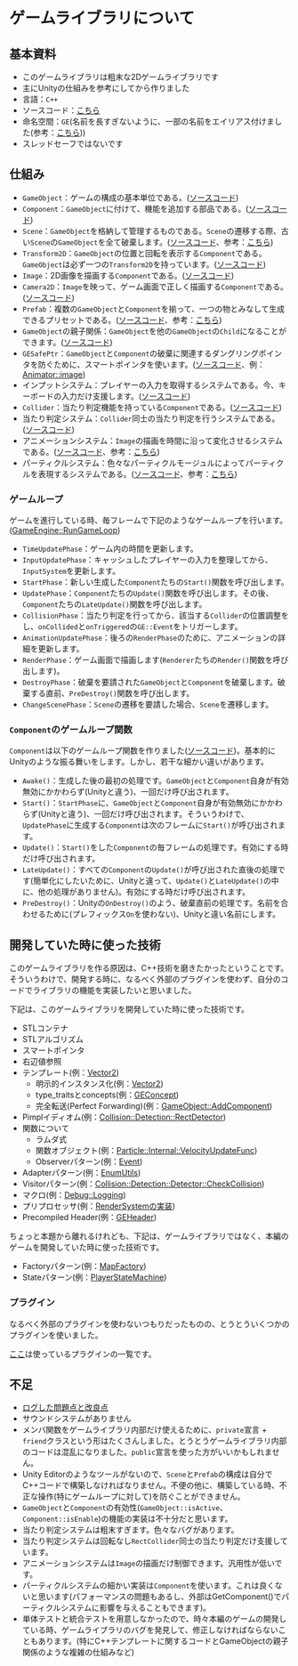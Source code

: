 # ゲームライブラリについて

## 基本資料

* このゲームライブラリは粗末な2Dゲームライブラリです
* 主にUnityの仕組みを参考にしてから作りました
* 言語：`C++`
* ソースコード：[こちら](../src/GE)
* 命名空間：`GE`(名前を長すぎないように、一部の名前をエイリアス付けました(参考：[こちら](../src/GE/Utils/TypeDef.h)))
* スレッドセーフではないです

## 仕組み

* `GameObject`：ゲームの構成の基本単位である。([ソースコード](../src/GE/Core/GameObject.h))
* `Component`：`GameObject`に付けて、機能を追加する部品である。([ソースコード](../src/GE/Core/Component.h))
* `Scene`：`GameObject`を格納して管理するものである。`Scene`の遷移する際、古い`Scene`の`GameObject`を全て破棄します。([ソースコード](../src/GE/Scene)、参考：[こちら](../src/Scene))
* `Transform2D`：`GameObject`の位置と回転を表示する`Component`である。`GameObject`は必ず一つの`Transform2D`を持っています。([ソースコード](../src/GE/Core/Transform2D.h))
* `Image`：2D画像を描画する`Component`である。([ソースコード](../src/GE/Render/Image.h))
* `Camera2D`：`Image`を映って、ゲーム画面で正しく描画する`Component`である。([ソースコード](../src/GE/Core/Camera2D.h))
* `Prefab`：複数の`GameObject`と`Component`を揃って、一つの物とみなして生成できるプリセットである。([ソースコード](../src/GE/Core/Prefab.h)、参考：[こちら](../src/Prefab))
* `GameObject`の親子関係：`GameObject`を他の`GameObject`の`Child`になることができます。([ソースコード](../src/GE/Core/GameObject.h))
* `GESafePtr`：`GameObject`と`Component`の破棄に関連するダングリングポインタを防ぐために、スマートポインタを使います。([ソースコード](../src/GE/Memory/GESafePtr.h)、例：[Animator::image](../src/GE/Animation/Animator.h))
* インプットシステム：プレイヤーの入力を取得するシステムである。今、キーボードの入力だけ支援します。([ソースコード](../src/GE/Input))
* `Collider`：当たり判定機能を持っている`Component`である。([ソースコード](../src/GE/Collision/Collider.h))
* 当たり判定システム：`Collider`同士の当たり判定を行うシステムである。([ソースコード](../src/GE/Collision))
* アニメーションシステム：`Image`の描画を時間に沿って変化させるシステムである。([ソースコード](../src/GE/Animation)、参考：[こちら](../src/Prefab/Character/Player/PlayerPrefab.cpp))
* パーティクルシステム：色々なパーティクルモージュルによってパーティクルを表現するシステムである。([ソースコード](../src/GE/Particle)、参考：[こちら](../src/Prefab/Map/Tile/WeakWallTilePrefab.cpp))


### ゲームループ

ゲームを進行している時、毎フレームで下記のようなゲームループを行います。([GameEngine::RunGameLoop](../src/GE/Core/GameEngine.cpp))

* `TimeUpdatePhase`：ゲーム内の時間を更新します。
* `InputUpdatePhase`：キャッシュしたプレイヤーの入力を整理してから、`InputSystem`を更新します。
* `StartPhase`：新しい生成した`Component`たちの`Start()`関数を呼び出します。
* `UpdatePhase`：`Component`たちの`Update()`関数を呼び出します。その後、`Component`たちの`LateUpdate()`関数を呼び出します。
* `CollisionPhase`：当たり判定を行ってから、該当する`Collider`の位置調整をし、`onCollided`と`onTriggered`の`GE::Event`をトリガーします。
* `AnimationUpdatePhase`：後ろの`RenderPhase`のために、アニメーションの詳細を更新します。
* `RenderPhase`：ゲーム画面で描画します(`Renderer`たちの`Render()`関数を呼び出します)。
* `DestroyPhase`：破棄を要請された`GameObject`と`Component`を破棄します。破棄する直前、`PreDestroy()`関数を呼び出します。
* `ChangeScenePhase`：`Scene`の遷移を要請した場合、`Scene`を遷移します。

### `Component`のゲームループ関数

`Component`は以下のゲームループ関数を作りました([ソースコード](../src/GE/Core/Component.h))。基本的にUnityのような振る舞いをします。しかし、若干な細かい違いがあります。

* `Awake()`：生成した後の最初の処理です。`GameObject`と`Component`自身が有効無効にかかわらず(Unityと違う)、一回だけ呼び出されます。
* `Start()`：`StartPhase`に、`GameObject`と`Component`自身が有効無効にかかわらず(Unityと違う)、一回だけ呼び出されます。そういうわけで、`UpdatePhase`に生成する`Component`は次のフレームに`Start()`が呼び出されます。
* `Update()`：`Start()`をした`Component`の毎フレームの処理です。有効にする時だけ呼び出されます。
* `LateUpdate()`：すべての`Component`の`Update()`が呼び出された直後の処理です(簡単化にしたいために、Unityと違って、`Update()`と`LateUpdate()`の中に、他の処理がありません)。有効にする時だけ呼び出されます。
* `PreDestroy()`：Unityの`OnDestroy()`のよう、破棄直前の処理です。名前を合わせるために(プレフィックス`On`を使わない)、Unityと違い名前にします。

## 開発していた時に使った技術

このゲームライブラリを作る原因は、C++技術を磨きたかったということです。そういうわけで、開発する時に、なるべく外部のプラグインを使わず、自分のコードでライブラリの機能を実装したいと思いました。

下記は、このゲームライブラリを開発していた時に使った技術です。

* STLコンテナ
* STLアルゴリズム
* スマートポインタ
* 右辺値参照
* テンプレート(例：[Vector2](../src/GE/DataType/Vector2.h))
	* 明示的インスタンス化(例：[Vector2](../src/GE/DataType/Vector2.cpp))
	* type_traitsとconcepts(例：[GEConcept](../src/GE/Utils/GEConcept.h))
	* 完全転送(Perfect Forwarding)(例：[GameObject::AddComponent](../src/GE/Core/GameObject.h))
* Pimplイディオム(例：[Collision::Detection::RectDetector](../src/GE/Collision/Detection/RectDetector.h))
* 関数について
	* ラムダ式
	* 関数オブジェクト(例：[Particle::Internal::VelocityUpdateFunc](../src/GE/Particle/Module/UpdateFunc/VelocityUpdateFunc.h))
	* Observerパターン(例：[Event](../src/GE/Core/Event.h))
* Adapterパターン(例：[EnumUtils](../src/GE/Utils/EnumUtils.h))
* Visitorパターン(例：[Collision::Detection::Detector::CheckCollision](../src/GE/Collision/Detection/Detector.h))
* マクロ(例：[Debug::Logging](../src/GE/Debug/Log.h))
* プリプロセッサ(例：[RenderSystemの実装](../src/GE/Render/Impl/DG2014RenderSystem.cpp))
* Precompiled Header(例：[GEHeader](../src/GE/GEHeader.h))

ちょっと本題から離れるけれども、下記は、ゲームライブラリではなく、本編のゲームを開発していた時に使った技術です。

* Factoryパターン(例：[MapFactory](../src/Map/MapFactory.h))
* Stateパターン(例：[PlayerStateMachine](../src/Character/Player/State/PlayerStateMachine.h))

### プラグイン

なるべく外部のプラグインを使わないつもりだったものの、とうとういくつかのプラグインを使いました。

[ここ](./PluginDependency.md)は使っているプラグインの一覧です。

## 不足

* [ログした問題点と改良点](https://github.com/hihilkh/demo-game-speedrun/labels/game%20engine)
* サウンドシステムがありません
* メンバ関数をゲームライブラリ内部だけ使えるために、`private`宣言 + `friend`クラスという形はたくさんしました。とうとうゲームライブラリ内部のコードは混乱になりました。`public`宣言を使った方がいいかもしれません。
* Unity Editorのようなツールがないので、`Scene`と`Prefab`の構成は自分でC++コードで構築しなければなりません。不便の他に、構築している時、不正な操作(特にゲームループに対して)を防ぐことができません。
* `GameObject`と`Component`の有効性(`GameObject::isActive`、`Component::isEnable`)の機能の実装は不十分だと思います。
* 当たり判定システムは粗末すぎます。色々なバグがあります。
* 当たり判定システムは回転なし`RectCollider`同士の当たり判定だけ支援しています。
* アニメーションシステムは`Image`の描画だけ制御できます。汎用性が低いです。
* パーティクルシステムの細かい実装は`Component`を使います。これは良くないと思います(パフォーマンスの問題もあるし、外部はGetComponent()でパーティクルシステムに影響を与えることもできます)。
* 単体テストと統合テストを用意しなかったので、時々本編のゲームの開発している時、ゲームライブラリのバグを発見して、修正しなければならないこともあります。(特にC++テンプレートに関するコードとGameObjectの親子関係のような複雑の仕組みなど)